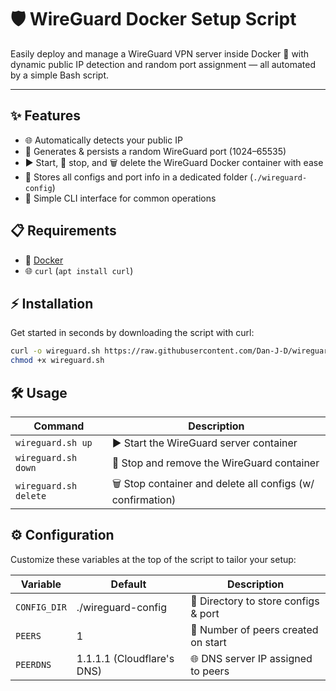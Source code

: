 # 🛡️ WireGuard Docker Setup Script
Easily deploy and manage a WireGuard VPN server inside Docker 🐳 with dynamic public IP detection and random port assignment — all automated by a simple Bash script.

---

## ✨ Features
- 🌐 Automatically detects your public IP
- 🎲 Generates & persists a random WireGuard port (1024–65535)
- ▶️ Start, 🛑 stop, and 🗑️ delete the WireGuard Docker container with ease
- 📁 Stores all configs and port info in a dedicated folder (`./wireguard-config`)
- 🧰 Simple CLI interface for common operations

## 📋 Requirements
- 🐳 [Docker](https://docs.docker.com/engine/install/)
- 🌐 `curl` (`apt install curl`)

## ⚡ Installation
Get started in seconds by downloading the script with curl:

```bash
curl -o wireguard.sh https://raw.githubusercontent.com/Dan-J-D/wireguard.sh/main/wireguard.sh
chmod +x wireguard.sh
```

## 🛠 Usage
| Command             | Description                                               |
|---------------------|-----------------------------------------------------------|
| `wireguard.sh up`     | ▶️ Start the WireGuard server container                    |
| `wireguard.sh down`   | 🛑 Stop and remove the WireGuard container                 |
| `wireguard.sh delete` | 🗑️ Stop container and delete all configs (w/ confirmation) |

## ⚙️ Configuration
Customize these variables at the top of the script to tailor your setup:

| Variable   | Default                    | Description                         |
|------------|----------------------------|-------------------------------------|
| `CONFIG_DIR` | ./wireguard-config         | 📂 Directory to store configs & port |
| `PEERS`      | 1                          | 👥 Number of peers created on start  |
| `PEERDNS`    | 1.1.1.1 (Cloudflare's DNS) | 🌐 DNS server IP assigned to peers   |
